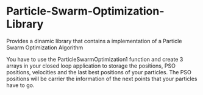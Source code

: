 # Particle-Swarm-Optimization-Library
Provides a dinamic library that contains a implementation of a Particle Swarm Optimization Algorithm 

You have to use the ParticleSwarmOptimization1 function and create 3 arrays in your closed loop application to storage the positions, PSO positions, velocities and the last best positions of your particles. 
The PSO positions will be carrier the information of the next points that your particles have to go.
